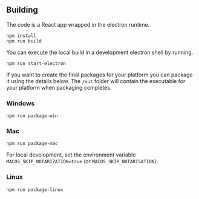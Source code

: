 ## Building

The code is a React app wrapped in the electron runtime.

```shell
npm install
npm run build
```

You can execute the local build in a development electron shell by running.

```shell
npm run start-electron
```

If you want to create the final packages for your platform you can package it using the details below. The `/out` folder will contain the executable for your platform when packaging completes.

### Windows

```shell
npm run package-win
```

### Mac

```shell
npm run package-mac
```

For local development, set the environment variable `MACOS_SKIP_NOTARIZATION=true` (or `MACOS_SKIP_NOTARISATION`).

### Linux

```shell
npm run package-linux
```

